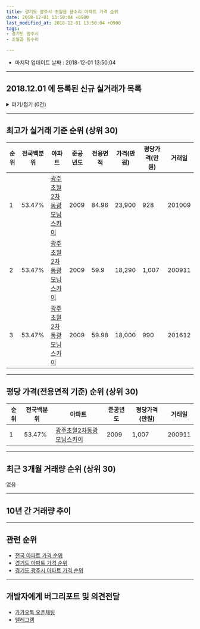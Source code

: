 ```yaml
---
title: 경기도 광주시 초월읍 용수리 아파트 가격 순위
date: 2018-12-01 13:50:04 +0900
last_modified_at: 2018-12-01 13:50:04 +0900
tags:
- 경기도 광주시
- 초월읍 용수리

---
```


* 마지막 업데이트 날짜 : 2018-12-01 13:50:04

---

## 2018.12.01 에 등록된 신규 실거래가 목록

<details>
<summary>펴기/접기 (0건)</summary>
<div markdown="1">

|아파트|전국백분위|준공년도|전용면적|가격(만원)|평당가격(만원)|거래일|
|---|---|---|---|---|---|---|
|없음|||||||


</div>
</details>

---

## 최고가 실거래 기준 순위 (상위 30)


|순위|전국백분위|아파트|준공년도|전용면적|가격(만원)|평당가격(만원)|거래일|
|---|---|---|---|---|---|---|---|
|1|53.47%|[광주초월2차동광모닝스카이](https://search.naver.com/search.naver?query=%EA%B2%BD%EA%B8%B0%EB%8F%84+%EA%B4%91%EC%A3%BC%EC%8B%9C+%EC%B4%88%EC%9B%94%EC%9D%8D+%EC%9A%A9%EC%88%98%EB%A6%AC+%EA%B4%91%EC%A3%BC%EC%B4%88%EC%9B%942%EC%B0%A8%EB%8F%99%EA%B4%91%EB%AA%A8%EB%8B%9D%EC%8A%A4%EC%B9%B4%EC%9D%B4)|2009|84.96|23,900|928|201009|
|2|53.47%|[광주초월2차동광모닝스카이](https://search.naver.com/search.naver?query=%EA%B2%BD%EA%B8%B0%EB%8F%84+%EA%B4%91%EC%A3%BC%EC%8B%9C+%EC%B4%88%EC%9B%94%EC%9D%8D+%EC%9A%A9%EC%88%98%EB%A6%AC+%EA%B4%91%EC%A3%BC%EC%B4%88%EC%9B%942%EC%B0%A8%EB%8F%99%EA%B4%91%EB%AA%A8%EB%8B%9D%EC%8A%A4%EC%B9%B4%EC%9D%B4)|2009|59.9|18,290|1,007|200911|
|3|53.47%|[광주초월2차동광모닝스카이](https://search.naver.com/search.naver?query=%EA%B2%BD%EA%B8%B0%EB%8F%84+%EA%B4%91%EC%A3%BC%EC%8B%9C+%EC%B4%88%EC%9B%94%EC%9D%8D+%EC%9A%A9%EC%88%98%EB%A6%AC+%EA%B4%91%EC%A3%BC%EC%B4%88%EC%9B%942%EC%B0%A8%EB%8F%99%EA%B4%91%EB%AA%A8%EB%8B%9D%EC%8A%A4%EC%B9%B4%EC%9D%B4)|2009|59.98|18,000|990|201612|


---

## 평당 가격(전용면적 기준) 순위 (상위 30)


|순위|전국백분위|아파트|준공년도|평당가격(만원)|거래일|
|---|---|---|---|---|---|
|1|53.47%|[광주초월2차동광모닝스카이](https://search.naver.com/search.naver?query=%EA%B2%BD%EA%B8%B0%EB%8F%84+%EA%B4%91%EC%A3%BC%EC%8B%9C+%EC%B4%88%EC%9B%94%EC%9D%8D+%EC%9A%A9%EC%88%98%EB%A6%AC+%EA%B4%91%EC%A3%BC%EC%B4%88%EC%9B%942%EC%B0%A8%EB%8F%99%EA%B4%91%EB%AA%A8%EB%8B%9D%EC%8A%A4%EC%B9%B4%EC%9D%B4)|2009|1,007|200911|


---

## 최근 3개월 거래량 순위 (상위 30)

없음

---

## 10년 간 거래량 추이


<div style="width:100%;">
    <canvas id="deal_progress" height="250"></canvas>
</div>

<script>
new Chart(document.getElementById("deal_progress"), {
    type: 'line',
    data: {
        labels: ['200812','200901','200902','200903','200904','200905','200906','200907','200908','200909','200910','200911','200912','201001','201002','201003','201004','201005','201006','201007','201008','201009','201010','201011','201012','201101','201102','201103','201104','201105','201106','201107','201108','201109','201110','201111','201112','201201','201202','201203','201204','201205','201206','201207','201208','201209','201210','201211','201212','201301','201302','201303','201304','201305','201306','201307','201308','201309','201310','201311','201312','201401','201402','201403','201404','201405','201406','201407','201408','201409','201410','201411','201412','201501','201502','201503','201504','201505','201506','201507','201508','201509','201510','201511','201512','201601','201602','201603','201604','201605','201606','201607','201608','201609','201610','201611','201612','201701','201702','201703','201704','201705','201706','201707','201708','201709','201710','201711','201712','201801','201802','201803','201804','201805','201806','201807','201808','201809','201810','201811','201812'],
        datasets: [{
            label: '실거래 수',
            pointRadius: 1,
            data: [0, 0, 0, 0, 0, 0, 0, 0, 0, 0, 0, 1, 0, 0, 0, 0, 0, 0, 1, 0, 0, 3, 2, 0, 1, 0, 0, 0, 1, 0, 0, 1, 0, 0, 0, 0, 0, 0, 0, 0, 1, 0, 0, 0, 1, 0, 1, 0, 0, 0, 0, 0, 0, 1, 0, 0, 0, 2, 1, 0, 2, 1, 0, 1, 1, 1, 0, 0, 2, 1, 4, 1, 0, 1, 0, 3, 1, 1, 1, 1, 1, 0, 3, 1, 0, 0, 0, 2, 2, 1, 1, 1, 1, 1, 1, 3, 3, 2, 0, 2, 0, 0, 0, 1, 2, 0, 0, 0, 0, 0, 0, 0, 0, 0, 0, 0, 1, 0, 0, 0, 0],
            borderColor: "rgba(255, 201, 14, 1)",
            backgroundColor: "rgba(255, 201, 14, 0.5)",
            fill: true,
        }]
    },
    options: {
        responsive: true,
        title: {
            display: true,
            text: '10년간 거래량 추이'
        },
        tooltips: {
            mode: 'index',
            intersect: false,
        },
        hover: {
            mode: 'nearest',
            intersect: true
        },
        scales: {
            xAxes: [{
                display: true,
                scaleLabel: {
                    display: true,
                    labelString: '년/월'
                }
            }],
            yAxes: [{
                display: true,
                ticks: {
                    suggestedMin: 0,
                },
                scaleLabel: {
                    display: true,
                    labelString: '실거래 수'
                }
            }]
        }
    }
});

</script>


---

## 관련 순위

- [전국 아파트 가격 순위](https://inasie.github.io/apt-ranking/전국)
- [경기도 아파트 가격 순위](https://inasie.github.io/apt-ranking/경기도)
- [경기도 광주시 아파트 가격 순위](https://inasie.github.io/apt-ranking/경기도-광주시)


---

## 개발자에게 버그리포트 및 의견전달

- [카카오톡 오픈채팅](https://open.kakao.com/o/gLJUAP4)
- [텔레그램](https://t.me/inasie)

